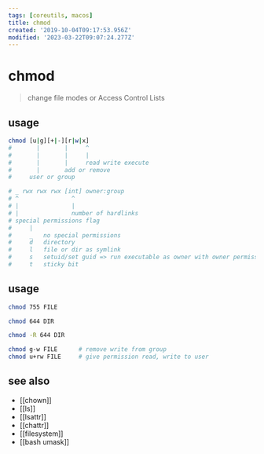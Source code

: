 ```yaml
---
tags: [coreutils, macos]
title: chmod
created: '2019-10-04T09:17:53.956Z'
modified: '2023-03-22T09:07:24.277Z'
---
```


# chmod

> change file modes or Access Control Lists

## usage

```sh
chmod [u|g][+|-][r|w|x]
#       |       |     ^
#       |       |     |
#       |       |     read write execute
#       |       add or remove
#     user or group

# _ rwx rwx rwx [int] owner:group
# ^               ^
# |               |
# |               number of hardlinks
# special permissions flag
#     |
#     _   no special permissions
#     d   directory
#     l   file or dir as symlink
#     s   setuid/set guid => run executable as owner with owner permissions
#     t   sticky bit
```

## usage

```sh
chmod 755 FILE

chmod 644 DIR

chmod -R 644 DIR

chmod g-w FILE      # remove write from group
chmod u+rw FILE     # give permission read, write to user
```

## see also

- [[chown]]
- [[ls]]
- [[lsattr]]
- [[chattr]]
- [[filesystem]]
- [[bash umask]]
